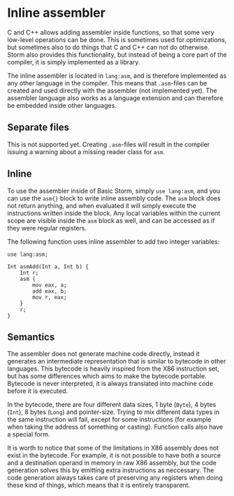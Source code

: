 Inline assembler
================

C and C++ allows adding assembler inside functions, so that some very low-level operations can be
done. This is sometimes used for optimizations, but sometimes also to do things that C and C++ can
not do otherwise. Storm also provides this functionality, but instead of being a core part of the
compiler, it is simply implemented as a library.

The inline assembler is located in `lang:asm`, and is therefore implemented as any other language in
the compiler. This means that `.asm`-files can be created and used directly with the assembler (not
implemented yet). The assembler language also works as a language extension and can therefore be
embedded inside other languages.

Separate files
---------------

This is not supported yet. Creating `.asm`-files will result in the compiler issuing a warning about
a missing reader class for `asm`.


Inline
-------

To use the assembler inside of Basic Storm, simply `use lang:asm`, and you can use the `asm{}` block
to write inline assembly code. The `asm` block does not return anything, and when evaluated it will
simply execute the instructions written inside the block. Any local variables within the current
scope are visible inside the `asm` block as well, and can be accessed as if they were regular
registers.

The following function uses inline assembler to add two integer variables:

```
use lang:asm;

Int asmAdd(Int a, Int b) {
    Int r;
    asm {
        mov eax, a;
        add eax, b;
        mov r, eax;
    }
    r;
}
```

Semantics
----------

The assembler does not generate machine code directly, instead it generates an intermediate
representation that is similar to bytecode in other languages. This bytecode is heavily inspired
from the X86 instruction set, but has some differences which aims to make the bytecode
portable. Bytecode is never interpreted, it is always translated into machine code before it is
executed.

In the bytecode, there are four different data sizes, 1 byte (`Byte`), 4 bytes (`Int`), 8 bytes
(`Long`) and pointer-size. Trying to mix different data types in the same instruction will fail,
except for some instructions (for example when taking the address of something or casting). Function
calls also have a special form.

It is worth to notice that some of the limitations in X86 assembly does not exist in the
bytecode. For example, it is not possible to have both a source and a destination operand in memory
in raw X86 assembly, but the code generation solves this by emitting extra instructions as
neccessary. The code generation always takes care of preserving any registers when doing these kind
of things, which means that it is entirely transparent.

